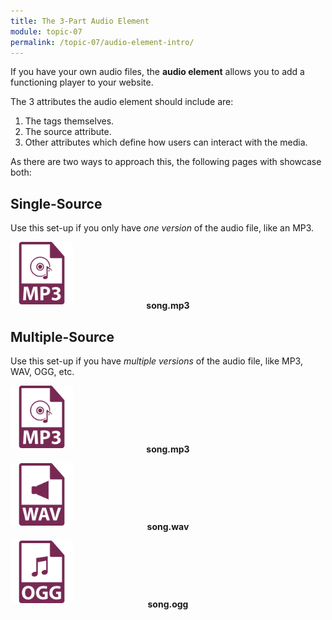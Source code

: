 ```yaml
---
title: The 3-Part Audio Element
module: topic-07
permalink: /topic-07/audio-element-intro/
---
```


<div class="divider-heading"></div>

If you have your own audio files, the **audio element** allows you to add a functioning player to your website.

The 3 attributes the audio element should include are:

1. The tags themselves.
2. The source attribute.
3. Other attributes which define how users can interact with the media.

<span class="label label-info"></span> As there are two ways to approach this, the following pages with showcase both:

## Single-Source
Use this set-up if you only have _one version_ of the audio file, like an MP3.
<div class="container-row">
  <img src="../img/file-icon-audio-mp3.svg" title="MP3" alt="mp3 icon" width="100"/>
  <p style="margin-top: -10px; text-align: center; font-weight: bold;">song.mp3</p>
</div>


<div class="divider-pg"></div>


## Multiple-Source
Use this set-up if you have _multiple versions_ of the audio file, like MP3, WAV, OGG, etc.

<div class="container-row">
  <div class="col-sm-4">
    <img src="../img/file-icon-audio-mp3.svg" title="MP3" alt="mp3 icon" width="100"/>
    <p style="margin-top: -10px; text-align: center; font-weight: bold;">song.mp3</p>
  </div>
  <div class="col-sm-4">
    <img src="../img/file-icon-audio-wav.svg" title="WAV" alt="wav icon" width="100"/>
    <p style="margin-top: -10px; text-align: center; font-weight: bold;">song.wav</p>
  </div>
  <div class="col-sm-4">
    <img src="../img/file-icon-audio-ogg.svg" title="OGG" alt="ogg icon" width="100"/>
    <p style="margin-top: -10px; text-align: center; font-weight: bold;">song.ogg</p>
  </div>
</div>
